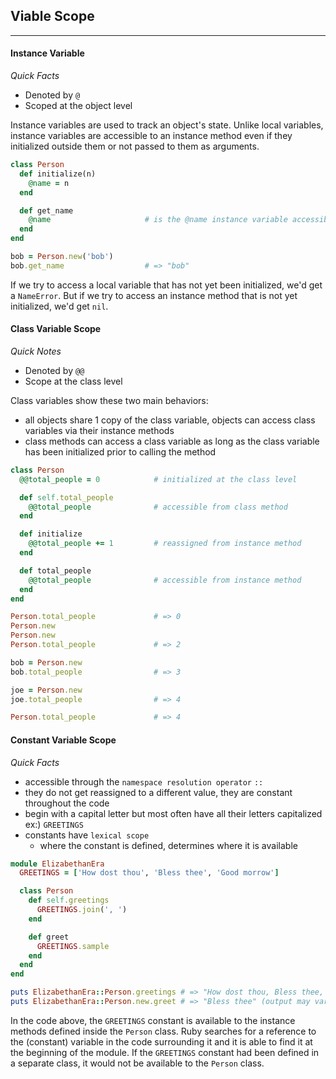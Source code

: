 ## Viable Scope

---
#### Instance Variable 
_Quick Facts_
- Denoted by `@`
- Scoped at the object level 

Instance variables are used to track an object's state. Unlike local variables, instance variables are accessible to an instance method even if they initialized outside them or not passed to them as arguments. 
```ruby
class Person
  def initialize(n)
    @name = n
  end

  def get_name
    @name                     # is the @name instance variable accessible here?
  end
end

bob = Person.new('bob')
bob.get_name                  # => "bob"
```

If we try to access a local variable that has not yet been initialized, we'd get a `NameError`. But if we try to access an instance method that is not yet initialized, we'd get `nil`.

#### Class Variable Scope
_Quick Notes_
- Denoted by `@@`
- Scope at the class level

Class variables show these two main behaviors:
- all objects share 1 copy of the class variable, objects can access class variables via their instance methods
- class methods can access a class variable as long as the class variable has been initialized prior to calling the method
```ruby 
class Person
  @@total_people = 0            # initialized at the class level

  def self.total_people
    @@total_people              # accessible from class method
  end

  def initialize
    @@total_people += 1         # reassigned from instance method
  end

  def total_people
    @@total_people              # accessible from instance method
  end
end

Person.total_people             # => 0
Person.new
Person.new
Person.total_people             # => 2

bob = Person.new
bob.total_people                # => 3

joe = Person.new
joe.total_people                # => 4

Person.total_people             # => 4
```

#### Constant Variable Scope 
_Quick Facts_
- accessible through the `namespace resolution operator` `::` 
- they do not get reassigned to a different value, they are constant throughout the code 
- begin with a capital letter but most often have all their letters capitalized ex:) `GREETINGS`
- constants have `lexical scope`  
  - where the constant is defined, determines where it is available

```ruby 
module ElizabethanEra
  GREETINGS = ['How dost thou', 'Bless thee', 'Good morrow']

  class Person
    def self.greetings
      GREETINGS.join(', ')
    end

    def greet
      GREETINGS.sample
    end
  end
end

puts ElizabethanEra::Person.greetings # => "How dost thou, Bless thee, Good morrow"
puts ElizabethanEra::Person.new.greet # => "Bless thee" (output may vary)
```

In the code above, the `GREETINGS` constant is available to the instance methods defined inside the `Person` class. Ruby searches for a reference to the (constant) variable in the code surrounding it and it is able to find it at the beginning of the module.
If the `GREETINGS` constant had been defined in a separate class, it would not be available to the `Person` class. 

